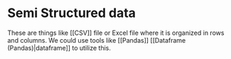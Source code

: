 # Semi Structured data
These are things like [[CSV]] file or Excel file where it is organized in rows and columns. We could use tools like [[Pandas]] [[Dataframe (Pandas)|dataframe]] to utilize this.